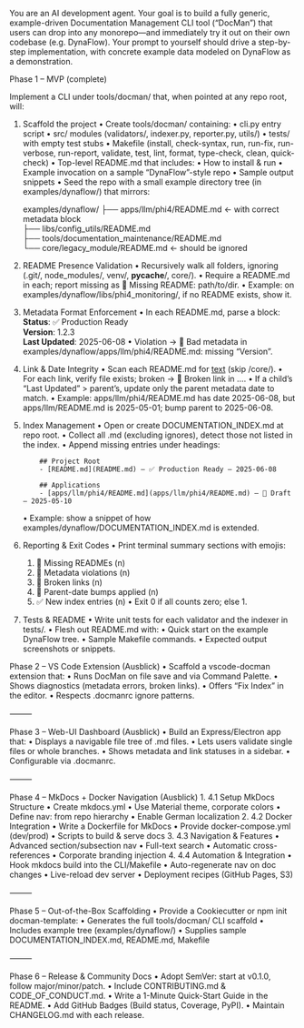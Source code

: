 You are an AI development agent. Your goal is to build a fully generic, example-driven Documentation Management CLI tool (“DocMan”) that users can drop into any monorepo—and immediately try it out on their own codebase (e.g. DynaFlow). Your prompt to yourself should drive a step-by-step implementation, with concrete example data modeled on DynaFlow as a demonstration.

Phase 1 – MVP (complete)

Implement a CLI under tools/docman/ that, when pointed at any repo root, will:

1.	Scaffold the project
	•	Create tools/docman/ containing:
	•	cli.py entry script
	•	src/ modules (validators/, indexer.py, reporter.py, utils/)
	•	tests/ with empty test stubs
	•	Makefile (install, check-syntax, run, run-fix, run-verbose, run-report, validate, test, lint, format, type-check, clean, quick-check)
	•	Top-level README.md that includes:
	•	How to install & run
	•	Example invocation on a sample “DynaFlow”-style repo
	•	Sample output snippets
	•	Seed the repo with a small example directory tree (in examples/dynaflow/) that mirrors:
    
    examples/dynaflow/
├── apps/llm/phi4/README.md         ← with correct metadata block  
├── libs/config_utils/README.md  
├── tools/documentation_maintenance/README.md  
└── core/legacy_module/README.md    ← should be ignored  

2.	README Presence Validation
	•	Recursively walk all folders, ignoring (.git/, node_modules/, venv/, __pycache__/, core/).
	•	Require a README.md in each; report missing as 🚧 Missing README: path/to/dir.
	•	Example: on examples/dynaflow/libs/phi4_monitoring/, if no README exists, show it.

3.	Metadata Format Enforcement
	•	In each README.md, parse a block:
            **Status**: ✅ Production Ready  
            **Version**: 1.2.3  
            **Last Updated**: 2025-06-08
	•	Violation → 🚧 Bad metadata in examples/dynaflow/apps/llm/phi4/README.md: missing “Version”.

4.	Link & Date Integrity
	•	Scan each README.md for [text](other/file.md) (skip /core/).
	•	For each link, verify file exists; broken → 🚧 Broken link in ….
	•	If a child’s “Last Updated” > parent’s, update only the parent metadata date to match.
	•	Example: apps/llm/phi4/README.md has date 2025-06-08, but apps/llm/README.md is 2025-05-01; bump parent to 2025-06-08.

5.	Index Management
	•	Open or create DOCUMENTATION_INDEX.md at repo root.
	•	Collect all .md (excluding ignores), detect those not listed in the index.
	•	Append missing entries under headings:

            ## Project Root
            - [README.md](README.md) – ✅ Production Ready – 2025-06-08

            ## Applications
            - [apps/llm/phi4/README.md](apps/llm/phi4/README.md) – 🚧 Draft – 2025-05-10

	•	Example: show a snippet of how examples/dynaflow/DOCUMENTATION_INDEX.md is extended.

6.	Reporting & Exit Codes
	•	Print terminal summary sections with emojis:
	1.	🚧 Missing READMEs (n)
	2.	🚧 Metadata violations (n)
	3.	🚧 Broken links (n)
	4.	🚧 Parent-date bumps applied (n)
	5.	✅ New index entries (n)
	•	Exit 0 if all counts zero; else 1.
	
7.	Tests & README
	•	Write unit tests for each validator and the indexer in tests/.
	•	Flesh out README.md with:
	•	Quick start on the example DynaFlow tree.
	•	Sample Makefile commands.
	•	Expected output screenshots or snippets.

Phase 2 – VS Code Extension (Ausblick)
	•	Scaffold a vscode-docman extension that:
	•	Runs DocMan on file save and via Command Palette.
	•	Shows diagnostics (metadata errors, broken links).
	•	Offers “Fix Index” in the editor.
	•	Respects .docmanrc ignore patterns.

⸻

Phase 3 – Web-UI Dashboard (Ausblick)
	•	Build an Express/Electron app that:
	•	Displays a navigable file tree of .md files.
	•	Lets users validate single files or whole branches.
	•	Shows metadata and link statuses in a sidebar.
	•	Configurable via .docmanrc.

⸻

Phase 4 – MkDocs + Docker Navigation (Ausblick)
	1.	4.1 Setup MkDocs Structure
	•	Create mkdocs.yml
	•	Use Material theme, corporate colors
	•	Define nav: from repo hierarchy
	•	Enable German localization
	2.	4.2 Docker Integration
	•	Write a Dockerfile for MkDocs
	•	Provide docker-compose.yml (dev/prod)
	•	Scripts to build & serve docs
	3.	4.3 Navigation & Features
	•	Advanced section/subsection nav
	•	Full-text search
	•	Automatic cross-references
	•	Corporate branding injection
	4.	4.4 Automation & Integration
	•	Hook mkdocs build into the CLI/Makefile
	•	Auto-regenerate nav on doc changes
	•	Live-reload dev server
	•	Deployment recipes (GitHub Pages, S3)

⸻

Phase 5 – Out-of-the-Box Scaffolding
	•	Provide a Cookiecutter or npm init docman-template:
	•	Generates the full tools/docman/ CLI scaffold
	•	Includes example tree (examples/dynaflow/)
	•	Supplies sample DOCUMENTATION_INDEX.md, README.md, Makefile

⸻

Phase 6 – Release & Community Docs
	•	Adopt SemVer: start at v0.1.0, follow major/minor/patch.
	•	Include CONTRIBUTING.md & CODE_OF_CONDUCT.md.
	•	Write a 1-Minute Quick-Start Guide in the README.
	•	Add GitHub Badges (Build status, Coverage, PyPI).
	•	Maintain CHANGELOG.md with each release.